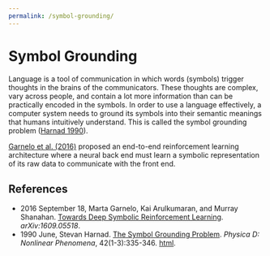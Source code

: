 ```yaml
---
permalink: /symbol-grounding/
---
```

# Symbol Grounding

Language is a tool of communication in which words (symbols) trigger thoughts in the brains of the communicators. These thoughts are complex, vary across people, and contain a lot more information than can be practically encoded in the symbols. In order to use a language effectively, a computer system needs to ground its symbols into their semantic meanings that humans intuitively understand. This is called the symbol grounding problem ([Harnad 1990](http://www.sciencedirect.com/science/article/pii/0167278990900876)).

[Garnelo et al. (2016)](https://arxiv.org/abs/1609.05518) proposed an end-to-end reinforcement learning architecture where a neural back end must learn a symbolic representation of its raw data to communicate with the front end.

## References

* 2016 September 18, Marta Garnelo, Kai Arulkumaran, and Murray Shanahan. [Towards Deep Symbolic Reinforcement Learning](https://arxiv.org/abs/1609.05518). *arXiv:1609.05518*.
* 1990 June, Stevan Harnad. [The Symbol Grounding Problem](http://www.sciencedirect.com/science/article/pii/0167278990900876). *Physica D: Nonlinear Phenomena*, 42(1-3):335-346. [html](http://users.ecs.soton.ac.uk/harnad/Papers/Harnad/harnad90.sgproblem.html).
